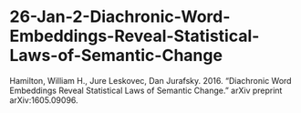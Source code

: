 # 26-Jan-2-Diachronic-Word-Embeddings-Reveal-Statistical-Laws-of-Semantic-Change
Hamilton, William H., Jure Leskovec, Dan Jurafsky. 2016. “Diachronic Word Embeddings Reveal Statistical Laws of Semantic Change.” arXiv preprint arXiv:1605.09096.

